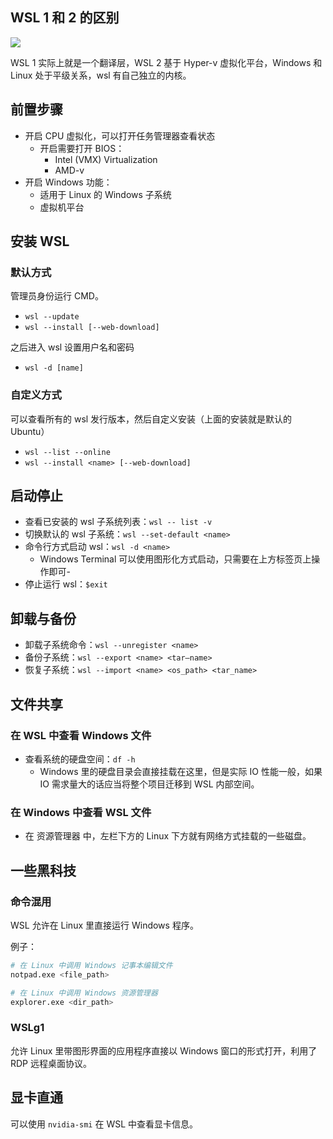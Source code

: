 ## WSL 1 和 2 的区别

![](assets/WSL%20安装及相关配置/20250511113733.png)

WSL 1 实际上就是一个翻译层，WSL 2 基于 Hyper-v 虚拟化平台，Windows 和 Linux 处于平级关系，wsl 有自己独立的内核。

## 前置步骤

- 开启 CPU 虚拟化，可以打开任务管理器查看状态
  - 开启需要打开 BIOS：
    - Intel (VMX) Virtualization
    - AMD-v
- 开启 Windows 功能：
  - 适用于 Linux 的 Windows 子系统
  - 虚拟机平台

## 安装 WSL

### 默认方式

管理员身份运行 CMD。

- `wsl --update`
- `wsl --install [--web-download]`

之后进入 wsl 设置用户名和密码

- `wsl -d [name]`

### 自定义方式

可以查看所有的 wsl 发行版本，然后自定义安装（上面的安装就是默认的 Ubuntu）

- `wsl --list --online`
- `wsl --install <name> [--web-download]`

## 启动停止

- 查看已安装的 wsl 子系统列表：`wsl -- list -v`
- 切换默认的 wsl 子系统：`wsl --set-default <name>`
- 命令行方式启动 wsl：`wsl -d <name>`
  - Windows Terminal 可以使用图形化方式启动，只需要在上方标签页上操作即可-
- 停止运行 wsl：`$exit`

## 卸载与备份

- 卸载子系统命令：`wsl --unregister <name>`
- 备份子系统：`wsl --export <name> <tar—name>`
- 恢复子系统：`wsl --import <name> <os_path> <tar_name>`

## 文件共享

### 在 WSL 中查看 Windows 文件

- 查看系统的硬盘空间：`df -h`
  - Windows 里的硬盘目录会直接挂载在这里，但是实际 IO 性能一般，如果 IO 需求量大的话应当将整个项目迁移到 WSL 内部空间。

### 在 Windows 中查看 WSL 文件

- 在 资源管理器 中，左栏下方的 Linux 下方就有网络方式挂载的一些磁盘。

## 一些黑科技

### 命令混用

WSL 允许在 Linux 里直接运行 Windows 程序。

例子：

```sh
# 在 Linux 中调用 Windows 记事本编辑文件
notpad.exe <file_path>

# 在 Linux 中调用 Windows 资源管理器
explorer.exe <dir_path>
```

### WSLg1

允许 Linux 里带图形界面的应用程序直接以 Windows 窗口的形式打开，利用了 RDP 远程桌面协议。

## 显卡直通

可以使用 `nvidia-smi` 在 WSL 中查看显卡信息。

